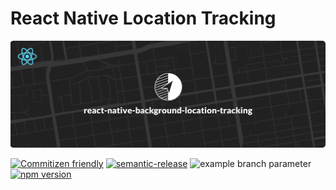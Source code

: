 # React Native Location Tracking

<img src="cover.png"/><br/>

[![Commitizen friendly](https://img.shields.io/badge/commitizen-friendly-brightgreen.svg)](http://commitizen.github.io/cz-cli/)
[![semantic-release](https://img.shields.io/badge/%20%20%F0%9F%93%A6%F0%9F%9A%80-semantic--release-e10079.svg)](https://github.com/semantic-release/semantic-release)
![example branch parameter](https://github.com/ravali121/ReactNativeLocationTracking/actions/workflows/release.yml/badge.svg?branch=ch-semantic-release-test)
[![npm version](http://img.shields.io/npm/v/react-native-background-location-tracking.svg?style=flat-square)](https://npmjs.org/package/react-native-background-location-tracking "View this project on npm")